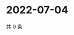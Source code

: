 # 2022-07-04

共 0 条

<!-- BEGIN WEIBO -->
<!-- 最后更新时间 Mon Jul 04 2022 11:07:34 GMT+0800 (China Standard Time) -->

<!-- END WEIBO -->
